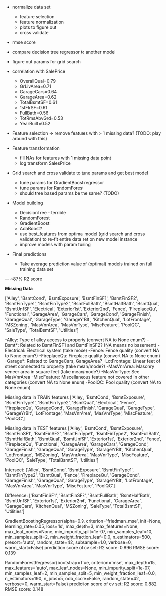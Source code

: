 * normalize data set
    * feature selection
    * feature normalization
    * plots to figure out
    * cross validate

* rmse score
* compare decision tree regressor to another model
* figure out params for grid search

* correlation with SalePrice
    * OverallQual=0.79
    * GrLivArea=0.71
    * GarageCars=0.64
    * GarageArea=0.62
    * TotalBsmtSF=0.61
    * 1stFlrSF=0.61
    * FullBath=0.56
    * TotRmsAbvGrd=0.53
    * YearBuilt=0.52

* Feature selection => remove features with > 1 missing data? (TODO: play around with this)

* Feature transformation 
    * fill NAs for features with 1 missing data point
    * log transform SalesPrice
    
* Grid search and cross validate to tune params and get best model
    * tune params for GradientBoost regressor
    * tune params for RandomForest
    * should tree based params be the same? (TODO)

* Model building
    * DecisionTree - terrible
    * RandomForest
    * GradientBoost
    * AdaBoost?
    * use best_features from optimal model (grid search and cross validation) to re-fit entire data set on new model instance
    * improve models with param tuning

* Final predictions
    * Take average prediction value of (optimal) models trained on full training data set

-- ~87% R2 score


**Missing Data** 

['Alley', 'BsmtCond', 'BsmtExposure', 'BsmtFinSF1', 'BsmtFinSF2', 'BsmtFinType1', 'BsmtFinType2', 'BsmtFullBath', 'BsmtHalfBath', 'BsmtQual', 'BsmtUnfSF', 'Electrical', 'Exterior1st', 'Exterior2nd', 'Fence', 'FireplaceQu', 'Functional', 'GarageArea', 'GarageCars', 'GarageCond', 'GarageFinish', 'GarageQual', 'GarageType', 'GarageYrBlt', 'KitchenQual', 'LotFrontage', 'MSZoning', 'MasVnrArea', 'MasVnrType', 'MiscFeature', 'PoolQC', 'SaleType', 'TotalBsmtSF', 'Utilities']

-Alley: Type of alley access to property (convert NA to None enum?)
-Bsmt*: Related to BsmtFinSF1 and BsmtFinSF2? (NA means no basement)
-Electrical: Electrical system (take mode)
-Fence: Fence quality (convert NA to None enum?)
-FireplaceQu: Fireplace quality (convert NA to None enum)
-Garage*: Related to GarageCars, GarageArea?
-LotFrontage: Linear feet of street connected to property (take mean/mode?)
-MasVnrArea: Masonry veneer area in square feet (take mean/mode?)
-MasVnrType: See MasVnrArea
-MiscFeature: Miscellaneous feature not covered in other categories (convert NA to None enum)
-PoolQC: Pool quality (convert NA to None enum)


Missing data in TRAIN features
['Alley', 'BsmtCond', 'BsmtExposure', 'BsmtFinType1', 'BsmtFinType2', 'BsmtQual', 'Electrical', 'Fence', 'FireplaceQu', 'GarageCond', 'GarageFinish', 'GarageQual', 'GarageType', 'GarageYrBlt', 'LotFrontage', 'MasVnrArea', 'MasVnrType', 'MiscFeature', 'PoolQC']

Missing data in TEST features
['Alley', 'BsmtCond', 'BsmtExposure', 'BsmtFinSF1', 'BsmtFinSF2', 'BsmtFinType1', 'BsmtFinType2', 'BsmtFullBath', 'BsmtHalfBath', 'BsmtQual', 'BsmtUnfSF', 'Exterior1st', 'Exterior2nd', 'Fence', 'FireplaceQu', 'Functional', 'GarageArea', 'GarageCars', 'GarageCond', 'GarageFinish', 'GarageQual', 'GarageType', 'GarageYrBlt', 'KitchenQual', 'LotFrontage', 'MSZoning', 'MasVnrArea', 'MasVnrType', 'MiscFeature', 'PoolQC', 'SaleType', 'TotalBsmtSF', 'Utilities']

Intersect:
['Alley', 'BsmtCond', 'BsmtExposure', 'BsmtFinType1', 'BsmtFinType2', 'BsmtQual', 'Fence', 'FireplaceQu', 'GarageCond', 'GarageFinish', 'GarageQual', 'GarageType', 'GarageYrBlt', 'LotFrontage', 'MasVnrArea', 'MasVnrType', 'MiscFeature', 'PoolQC']

Difference:
['BsmtFinSF1', 'BsmtFinSF2', 'BsmtFullBath', 'BsmtHalfBath', 'BsmtUnfSF', 'Exterior1st', 'Exterior2nd', 'Functional', 'GarageArea', 'GarageCars', 'KitchenQual', 'MSZoning', 'SaleType', 'TotalBsmtSF', 'Utilities']

GradientBoostingRegressor(alpha=0.9, criterion='friedman_mse', init=None,
             learning_rate=0.05, loss='ls', max_depth=3, max_features=None,
             max_leaf_nodes=None, min_impurity_split=1e-07,
             min_samples_leaf=10, min_samples_split=2,
             min_weight_fraction_leaf=0.0, n_estimators=500,
             presort='auto', random_state=42, subsample=1.0, verbose=0,
             warm_start=False)
prediction score of cv set:
R2 score: 0.896
RMSE score: 0.139


RandomForestRegressor(bootstrap=True, criterion='mse', max_depth=15,
           max_features='auto', max_leaf_nodes=None,
           min_impurity_split=1e-07, min_samples_leaf=2,
           min_samples_split=5, min_weight_fraction_leaf=0.0,
           n_estimators=190, n_jobs=5, oob_score=False, random_state=42,
           verbose=0, warm_start=False)
prediction score of cv set:
R2 score: 0.882
RMSE score: 0.148
